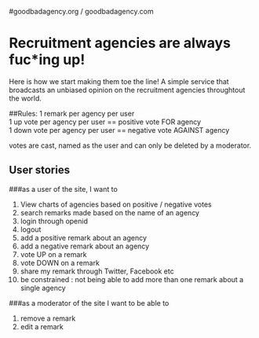 #goodbadagency.org / goodbadagency.com

# Recruitment agencies are always fuc*ing up!
Here is how we start making them toe the line!
A simple service that broadcasts an unbiased opinion on the recruitment agencies 
throughtout the world.

##Rules:
1 remark per agency per user    
1 up vote per agency per user == positive vote FOR agency    
1 down vote per agency per user == negative vote AGAINST agency    

votes are cast, named as the user and can only be deleted by a moderator.    

## User stories

###as a user of the site, I want to 
1. View charts of agencies based on positive / negative votes
3. search remarks made based on the name of an agency 
4. login through openid
8. logout
16. add a positive remark about an agency
32. add a negative remark about an agency
64. vote UP on a remark
128. vote DOWN on a remark
256. share my remark through Twitter, Facebook etc
512. be constrained : not being able to add more than one remark about a single agency

###as a moderator of the site I want to be able to 
1. remove a remark
2. edit a remark

